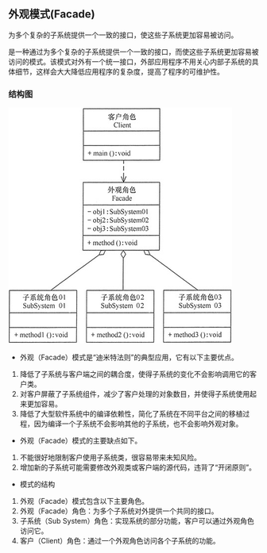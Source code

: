 ## 外观模式(Facade)

为多个复杂的子系统提供一个一致的接口，使这些子系统更加容易被访问。

是一种通过为多个复杂的子系统提供一个一致的接口，而使这些子系统更加容易被访问的模式。该模式对外有一个统一接口，外部应用程序不用关心内部子系统的具体细节，这样会大大降低应用程序的复杂度，提高了程序的可维护性。
### 结构图
![Facade](images/facade.png "外观模式")


- 外观（Facade）模式是“迪米特法则”的典型应用，它有以下主要优点。
1. 降低了子系统与客户端之间的耦合度，使得子系统的变化不会影响调用它的客户类。
2. 对客户屏蔽了子系统组件，减少了客户处理的对象数目，并使得子系统使用起来更加容易。
3. 降低了大型软件系统中的编译依赖性，简化了系统在不同平台之间的移植过程，因为编译一个子系统不会影响其他的子系统，也不会影响外观对象。

- 外观（Facade）模式的主要缺点如下。
1. 不能很好地限制客户使用子系统类，很容易带来未知风险。
2. 增加新的子系统可能需要修改外观类或客户端的源代码，违背了“开闭原则”。

- 模式的结构
1. 外观（Facade）模式包含以下主要角色。
2. 外观（Facade）角色：为多个子系统对外提供一个共同的接口。
3. 子系统（Sub System）角色：实现系统的部分功能，客户可以通过外观角色访问它。
4. 客户（Client）角色：通过一个外观角色访问各个子系统的功能。




